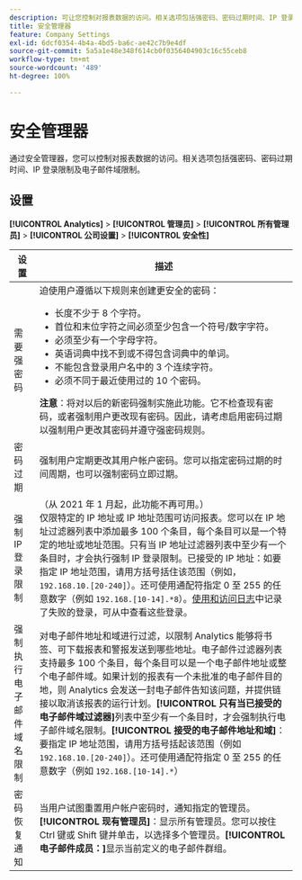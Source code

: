 ```yaml
---
description: 可让您控制对报表数据的访问。相关选项包括强密码、密码过期时间、IP 登录限制及电子邮件域限制。
title: 安全管理器
feature: Company Settings
exl-id: 6dcf0354-4b4a-4bd5-ba6c-ae42c7b9e4df
source-git-commit: 5a5a1e48e348f614cb0f0356404903c16c55ceb8
workflow-type: tm+mt
source-wordcount: '489'
ht-degree: 100%

---
```


# 安全管理器

通过安全管理器，您可以控制对报表数据的访问。相关选项包括强密码、密码过期时间、IP 登录限制及电子邮件域限制。

## 设置

**[!UICONTROL Analytics]** > **[!UICONTROL 管理员]** > **[!UICONTROL 所有管理员]** > **[!UICONTROL 公司设置]** > **[!UICONTROL 安全性]**

| 设置 | 描述 |
| --- | --- |
| 需要强密码 | 迫使用户遵循以下规则来创建更安全的密码： <ul><li>长度不少于 8 个字符。</li><li>首位和末位字符之间必须至少包含一个符号/数字字符。</li><li>必须至少有一个字母字符。</li><li>英语词典中找不到或不得包含词典中的单词。</li><li>不能包含登录用户名中的 3 个连续字符。</li><li>必须不同于最近使用过的 10 个密码。</li></ul>**注意**：将对以后的新密码强制实施此功能。它不检查现有密码，或者强制用户更改现有密码。因此，请考虑启用密码过期以强制用户更改其密码并遵守强密码规则。 |
| 密码过期 | 强制用户定期更改其用户帐户密码。您可以指定密码过期的时间周期，也可以强制密码立即过期。 |
| 强制 IP 登录限制 | （从 2021 年 1 月起，此功能不再可用。）<br>仅限特定的 IP 地址或 IP 地址范围可访问报表。您可以在 IP 地址过滤器列表中添加最多 100 个条目，每个条目可以是一个特定的地址或地址范围。只有当 IP 地址过滤器列表中至少有一个条目时，才会执行强制 IP 登录限制。已接受的 IP 地址：如要指定 IP 地址范围，请用方括号括住该范围（例如，`192.168.10.[20-240]`）。还可使用通配符指定 0 至 255 的任意数字（例如 `192.168.[10-14].*8`）。[使用和访问日志](https://experienceleague.adobe.com/docs/analytics/admin/admin-tools/logs.html#section_6FBAF92D9EA244809C45A78A2F0A7232)中记录了失败的登录，可从中查看这些登录。 |
| 强制执行电子邮件域名限制 | 对电子邮件地址和域进行过滤，以限制 Analytics 能够将书签、可下载报表和警报发送到哪些地址。电子邮件过滤器列表支持最多 100 个条目，每个条目可以是一个电子邮件地址或整个电子邮件域。如果计划的报表有一个未批准的电子邮件目的地，则 Analytics 会发送一封电子邮件告知该问题，并提供链接以取消该报表的运行计划。**[!UICONTROL 只有当已接受的电子邮件域过滤器]**&#x200B;列表中至少有一个条目时，才会强制执行电子邮件域名限制。**[!UICONTROL 接受的电子邮件地址和域]**：要指定 IP 地址范围，请用方括号括起该范围（例如 `192.168.10.[20-240]`）。还可使用通配符指定 0 至 255 的任意数字（例如 `192.168.[10-14].*`） |
| 密码恢复通知 | 当用户试图重置用户帐户密码时，通知指定的管理员。**[!UICONTROL 现有管理员]**：显示所有管理员。您可以按住 Ctrl 键或 Shift 键并单击，以选择多个管理员。**[!UICONTROL 电子邮件成员：]**&#x200B;显示当前定义的电子邮件群组。 |
